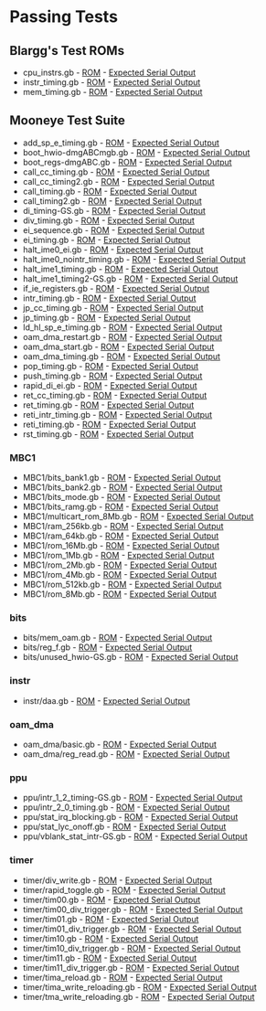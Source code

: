 # Passing Tests

## Blargg's Test ROMs

* cpu_instrs.gb - [ROM](./test-roms/blargg/roms/cpu_instrs.gb) - [Expected Serial Output](./meowgb-tests/expected_output/blargg/cpu_instrs.bin)
* instr_timing.gb - [ROM](./test-roms/blargg/roms/instr_timing.gb) - [Expected Serial Output](./meowgb-tests/expected_output/blargg/instr_timing.bin)
* mem_timing.gb - [ROM](./test-roms/blargg/roms/mem_timing.gb) - [Expected Serial Output](./meowgb-tests/expected_output/blargg/mem_timing.bin)

## Mooneye Test Suite

* add_sp_e_timing.gb - [ROM](./test-roms/mooneye-test-suite/roms/add_sp_e_timing.gb) - [Expected Serial Output](./meowgb-tests/expected_output/mooneye-test-suite/add_sp_e_timing.bin)
* boot_hwio-dmgABCmgb.gb - [ROM](./test-roms/mooneye-test-suite/roms/boot_hwio-dmgABCmgb.gb) - [Expected Serial Output](./meowgb-tests/expected_output/mooneye-test-suite/boot_hwio-dmgABCmgb.bin)
* boot_regs-dmgABC.gb - [ROM](./test-roms/mooneye-test-suite/roms/boot_regs-dmgABC.gb) - [Expected Serial Output](./meowgb-tests/expected_output/mooneye-test-suite/boot_regs-dmgABC.bin)
* call_cc_timing.gb - [ROM](./test-roms/mooneye-test-suite/roms/call_cc_timing.gb) - [Expected Serial Output](./meowgb-tests/expected_output/mooneye-test-suite/call_cc_timing.bin)
* call_cc_timing2.gb - [ROM](./test-roms/mooneye-test-suite/roms/call_cc_timing2.gb) - [Expected Serial Output](./meowgb-tests/expected_output/mooneye-test-suite/call_cc_timing2.bin)
* call_timing.gb - [ROM](./test-roms/mooneye-test-suite/roms/call_timing.gb) - [Expected Serial Output](./meowgb-tests/expected_output/mooneye-test-suite/call_timing.bin)
* call_timing2.gb - [ROM](./test-roms/mooneye-test-suite/roms/call_timing2.gb) - [Expected Serial Output](./meowgb-tests/expected_output/mooneye-test-suite/call_timing2.bin)
* di_timing-GS.gb - [ROM](./test-roms/mooneye-test-suite/roms/di_timing-GS.gb) - [Expected Serial Output](./meowgb-tests/expected_output/mooneye-test-suite/di_timing-GS.bin)
* div_timing.gb - [ROM](./test-roms/mooneye-test-suite/roms/div_timing.gb) - [Expected Serial Output](./meowgb-tests/expected_output/mooneye-test-suite/div_timing.bin)
* ei_sequence.gb - [ROM](./test-roms/mooneye-test-suite/roms/ei_sequence.gb) - [Expected Serial Output](./meowgb-tests/expected_output/mooneye-test-suite/ei_sequence.bin)
* ei_timing.gb - [ROM](./test-roms/mooneye-test-suite/roms/ei_timing.gb) - [Expected Serial Output](./meowgb-tests/expected_output/mooneye-test-suite/ei_timing.bin)
* halt_ime0_ei.gb - [ROM](./test-roms/mooneye-test-suite/roms/halt_ime0_ei.gb) - [Expected Serial Output](./meowgb-tests/expected_output/mooneye-test-suite/halt_ime0_ei.bin)
* halt_ime0_nointr_timing.gb - [ROM](./test-roms/mooneye-test-suite/roms/halt_ime0_nointr_timing.gb) - [Expected Serial Output](./meowgb-tests/expected_output/mooneye-test-suite/halt_ime0_nointr_timing.bin)
* halt_ime1_timing.gb - [ROM](./test-roms/mooneye-test-suite/roms/halt_ime1_timing.gb) - [Expected Serial Output](./meowgb-tests/expected_output/mooneye-test-suite/halt_ime1_timing.bin)
* halt_ime1_timing2-GS.gb - [ROM](./test-roms/mooneye-test-suite/roms/halt_ime1_timing2-GS.gb) - [Expected Serial Output](./meowgb-tests/expected_output/mooneye-test-suite/halt_ime1_timing2-GS.bin)
* if_ie_registers.gb - [ROM](./test-roms/mooneye-test-suite/roms/if_ie_registers.gb) - [Expected Serial Output](./meowgb-tests/expected_output/mooneye-test-suite/if_ie_registers.bin)
* intr_timing.gb - [ROM](./test-roms/mooneye-test-suite/roms/intr_timing.gb) - [Expected Serial Output](./meowgb-tests/expected_output/mooneye-test-suite/intr_timing.bin)
* jp_cc_timing.gb - [ROM](./test-roms/mooneye-test-suite/roms/jp_cc_timing.gb) - [Expected Serial Output](./meowgb-tests/expected_output/mooneye-test-suite/jp_cc_timing.bin)
* jp_timing.gb - [ROM](./test-roms/mooneye-test-suite/roms/jp_timing.gb) - [Expected Serial Output](./meowgb-tests/expected_output/mooneye-test-suite/jp_timing.bin)
* ld_hl_sp_e_timing.gb - [ROM](./test-roms/mooneye-test-suite/roms/ld_hl_sp_e_timing.gb) - [Expected Serial Output](./meowgb-tests/expected_output/mooneye-test-suite/ld_hl_sp_e_timing.bin)
* oam_dma_restart.gb - [ROM](./test-roms/mooneye-test-suite/roms/oam_dma_restart.gb) - [Expected Serial Output](./meowgb-tests/expected_output/mooneye-test-suite/oam_dma_restart.bin)
* oam_dma_start.gb - [ROM](./test-roms/mooneye-test-suite/roms/oam_dma_start.gb) - [Expected Serial Output](./meowgb-tests/expected_output/mooneye-test-suite/oam_dma_start.bin)
* oam_dma_timing.gb - [ROM](./test-roms/mooneye-test-suite/roms/oam_dma_timing.gb) - [Expected Serial Output](./meowgb-tests/expected_output/mooneye-test-suite/oam_dma_timing.bin)
* pop_timing.gb - [ROM](./test-roms/mooneye-test-suite/roms/pop_timing.gb) - [Expected Serial Output](./meowgb-tests/expected_output/mooneye-test-suite/pop_timing.bin)
* push_timing.gb - [ROM](./test-roms/mooneye-test-suite/roms/push_timing.gb) - [Expected Serial Output](./meowgb-tests/expected_output/mooneye-test-suite/push_timing.bin)
* rapid_di_ei.gb - [ROM](./test-roms/mooneye-test-suite/roms/rapid_di_ei.gb) - [Expected Serial Output](./meowgb-tests/expected_output/mooneye-test-suite/rapid_di_ei.bin)
* ret_cc_timing.gb - [ROM](./test-roms/mooneye-test-suite/roms/ret_cc_timing.gb) - [Expected Serial Output](./meowgb-tests/expected_output/mooneye-test-suite/ret_cc_timing.bin)
* ret_timing.gb - [ROM](./test-roms/mooneye-test-suite/roms/ret_timing.gb) - [Expected Serial Output](./meowgb-tests/expected_output/mooneye-test-suite/ret_timing.bin)
* reti_intr_timing.gb - [ROM](./test-roms/mooneye-test-suite/roms/reti_intr_timing.gb) - [Expected Serial Output](./meowgb-tests/expected_output/mooneye-test-suite/reti_intr_timing.bin)
* reti_timing.gb - [ROM](./test-roms/mooneye-test-suite/roms/reti_timing.gb) - [Expected Serial Output](./meowgb-tests/expected_output/mooneye-test-suite/reti_timing.bin)
* rst_timing.gb - [ROM](./test-roms/mooneye-test-suite/roms/rst_timing.gb) - [Expected Serial Output](./meowgb-tests/expected_output/mooneye-test-suite/rst_timing.bin)

### MBC1

* MBC1/bits_bank1.gb - [ROM](./test-roms/mooneye-test-suite/roms/MBC1/bits_bank1.gb) - [Expected Serial Output](./meowgb-tests/expected_output/mooneye-test-suite/MBC1/bits_bank1.bin)
* MBC1/bits_bank2.gb - [ROM](./test-roms/mooneye-test-suite/roms/MBC1/bits_bank2.gb) - [Expected Serial Output](./meowgb-tests/expected_output/mooneye-test-suite/MBC1/bits_bank2.bin)
* MBC1/bits_mode.gb - [ROM](./test-roms/mooneye-test-suite/roms/MBC1/bits_mode.gb) - [Expected Serial Output](./meowgb-tests/expected_output/mooneye-test-suite/MBC1/bits_mode.bin)
* MBC1/bits_ramg.gb - [ROM](./test-roms/mooneye-test-suite/roms/MBC1/bits_ramg.gb) - [Expected Serial Output](./meowgb-tests/expected_output/mooneye-test-suite/MBC1/bits_ramg.bin)
* MBC1/multicart_rom_8Mb.gb - [ROM](./test-roms/mooneye-test-suite/roms/MBC1/multicart_rom_8Mb.gb) - [Expected Serial Output](./meowgb-tests/expected_output/mooneye-test-suite/MBC1/multicart_rom_8Mb.bin)
* MBC1/ram_256kb.gb - [ROM](./test-roms/mooneye-test-suite/roms/MBC1/ram_256kb.gb) - [Expected Serial Output](./meowgb-tests/expected_output/mooneye-test-suite/MBC1/ram_256kb.bin)
* MBC1/ram_64kb.gb - [ROM](./test-roms/mooneye-test-suite/roms/MBC1/ram_64kb.gb) - [Expected Serial Output](./meowgb-tests/expected_output/mooneye-test-suite/MBC1/ram_64kb.bin)
* MBC1/rom_16Mb.gb - [ROM](./test-roms/mooneye-test-suite/roms/MBC1/rom_16Mb.gb) - [Expected Serial Output](./meowgb-tests/expected_output/mooneye-test-suite/MBC1/rom_16Mb.bin)
* MBC1/rom_1Mb.gb - [ROM](./test-roms/mooneye-test-suite/roms/MBC1/rom_1Mb.gb) - [Expected Serial Output](./meowgb-tests/expected_output/mooneye-test-suite/MBC1/rom_1Mb.bin)
* MBC1/rom_2Mb.gb - [ROM](./test-roms/mooneye-test-suite/roms/MBC1/rom_2Mb.gb) - [Expected Serial Output](./meowgb-tests/expected_output/mooneye-test-suite/MBC1/rom_2Mb.bin)
* MBC1/rom_4Mb.gb - [ROM](./test-roms/mooneye-test-suite/roms/MBC1/rom_4Mb.gb) - [Expected Serial Output](./meowgb-tests/expected_output/mooneye-test-suite/MBC1/rom_4Mb.bin)
* MBC1/rom_512kb.gb - [ROM](./test-roms/mooneye-test-suite/roms/MBC1/rom_512kb.gb) - [Expected Serial Output](./meowgb-tests/expected_output/mooneye-test-suite/MBC1/rom_512kb.bin)
* MBC1/rom_8Mb.gb - [ROM](./test-roms/mooneye-test-suite/roms/MBC1/rom_8Mb.gb) - [Expected Serial Output](./meowgb-tests/expected_output/mooneye-test-suite/MBC1/rom_8Mb.bin)

### bits

* bits/mem_oam.gb - [ROM](./test-roms/mooneye-test-suite/roms/bits/mem_oam.gb) - [Expected Serial Output](./meowgb-tests/expected_output/mooneye-test-suite/bits/mem_oam.bin)
* bits/reg_f.gb - [ROM](./test-roms/mooneye-test-suite/roms/bits/reg_f.gb) - [Expected Serial Output](./meowgb-tests/expected_output/mooneye-test-suite/bits/reg_f.bin)
* bits/unused_hwio-GS.gb - [ROM](./test-roms/mooneye-test-suite/roms/bits/unused_hwio-GS.gb) - [Expected Serial Output](./meowgb-tests/expected_output/mooneye-test-suite/bits/unused_hwio-GS.bin)

### instr

* instr/daa.gb - [ROM](./test-roms/mooneye-test-suite/roms/instr/daa.gb) - [Expected Serial Output](./meowgb-tests/expected_output/mooneye-test-suite/instr/daa.bin)

### oam_dma

* oam_dma/basic.gb - [ROM](./test-roms/mooneye-test-suite/roms/oam_dma/basic.gb) - [Expected Serial Output](./meowgb-tests/expected_output/mooneye-test-suite/oam_dma/basic.bin)
* oam_dma/reg_read.gb - [ROM](./test-roms/mooneye-test-suite/roms/oam_dma/reg_read.gb) - [Expected Serial Output](./meowgb-tests/expected_output/mooneye-test-suite/oam_dma/reg_read.bin)

### ppu

* ppu/intr_1_2_timing-GS.gb - [ROM](./test-roms/mooneye-test-suite/roms/ppu/intr_1_2_timing-GS.gb) - [Expected Serial Output](./meowgb-tests/expected_output/mooneye-test-suite/ppu/intr_1_2_timing-GS.bin)
* ppu/intr_2_0_timing.gb - [ROM](./test-roms/mooneye-test-suite/roms/ppu/intr_2_0_timing.gb) - [Expected Serial Output](./meowgb-tests/expected_output/mooneye-test-suite/ppu/intr_2_0_timing.bin)
* ppu/stat_irq_blocking.gb - [ROM](./test-roms/mooneye-test-suite/roms/ppu/stat_irq_blocking.gb) - [Expected Serial Output](./meowgb-tests/expected_output/mooneye-test-suite/ppu/stat_irq_blocking.bin)
* ppu/stat_lyc_onoff.gb - [ROM](./test-roms/mooneye-test-suite/roms/ppu/stat_lyc_onoff.gb) - [Expected Serial Output](./meowgb-tests/expected_output/mooneye-test-suite/ppu/stat_lyc_onoff.bin)
* ppu/vblank_stat_intr-GS.gb - [ROM](./test-roms/mooneye-test-suite/roms/ppu/vblank_stat_intr-GS.gb) - [Expected Serial Output](./meowgb-tests/expected_output/mooneye-test-suite/ppu/vblank_stat_intr-GS.bin)

### timer

* timer/div_write.gb - [ROM](./test-roms/mooneye-test-suite/roms/timer/div_write.gb) - [Expected Serial Output](./meowgb-tests/expected_output/mooneye-test-suite/timer/div_write.bin)
* timer/rapid_toggle.gb - [ROM](./test-roms/mooneye-test-suite/roms/timer/rapid_toggle.gb) - [Expected Serial Output](./meowgb-tests/expected_output/mooneye-test-suite/timer/rapid_toggle.bin)
* timer/tim00.gb - [ROM](./test-roms/mooneye-test-suite/roms/timer/tim00.gb) - [Expected Serial Output](./meowgb-tests/expected_output/mooneye-test-suite/timer/tim00.bin)
* timer/tim00_div_trigger.gb - [ROM](./test-roms/mooneye-test-suite/roms/timer/tim00_div_trigger.gb) - [Expected Serial Output](./meowgb-tests/expected_output/mooneye-test-suite/timer/tim00_div_trigger.bin)
* timer/tim01.gb - [ROM](./test-roms/mooneye-test-suite/roms/timer/tim01.gb) - [Expected Serial Output](./meowgb-tests/expected_output/mooneye-test-suite/timer/tim01.bin)
* timer/tim01_div_trigger.gb - [ROM](./test-roms/mooneye-test-suite/roms/timer/tim01_div_trigger.gb) - [Expected Serial Output](./meowgb-tests/expected_output/mooneye-test-suite/timer/tim01_div_trigger.bin)
* timer/tim10.gb - [ROM](./test-roms/mooneye-test-suite/roms/timer/tim10.gb) - [Expected Serial Output](./meowgb-tests/expected_output/mooneye-test-suite/timer/tim10.bin)
* timer/tim10_div_trigger.gb - [ROM](./test-roms/mooneye-test-suite/roms/timer/tim10_div_trigger.gb) - [Expected Serial Output](./meowgb-tests/expected_output/mooneye-test-suite/timer/tim10_div_trigger.bin)
* timer/tim11.gb - [ROM](./test-roms/mooneye-test-suite/roms/timer/tim11.gb) - [Expected Serial Output](./meowgb-tests/expected_output/mooneye-test-suite/timer/tim11.bin)
* timer/tim11_div_trigger.gb - [ROM](./test-roms/mooneye-test-suite/roms/timer/tim11_div_trigger.gb) - [Expected Serial Output](./meowgb-tests/expected_output/mooneye-test-suite/timer/tim11_div_trigger.bin)
* timer/tima_reload.gb - [ROM](./test-roms/mooneye-test-suite/roms/timer/tima_reload.gb) - [Expected Serial Output](./meowgb-tests/expected_output/mooneye-test-suite/timer/tima_reload.bin)
* timer/tima_write_reloading.gb - [ROM](./test-roms/mooneye-test-suite/roms/timer/tima_write_reloading.gb) - [Expected Serial Output](./meowgb-tests/expected_output/mooneye-test-suite/timer/tima_write_reloading.bin)
* timer/tma_write_reloading.gb - [ROM](./test-roms/mooneye-test-suite/roms/timer/tma_write_reloading.gb) - [Expected Serial Output](./meowgb-tests/expected_output/mooneye-test-suite/timer/tma_write_reloading.bin)
